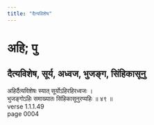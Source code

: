 ```yaml
---
title: "दैत्यविशेष"
---
```


# अहि; पु
## दैत्यविशेष, सूर्य, अध्वज, भुजङ्ग, सिंहिकासूनु
अहिर्दैत्यविशेषः स्यात् सूर्योऽहिरहिरध्वजः ।<br />भुजङ्गोऽहिः समाख्यातः सिंहिकासूनुरप्यहिः ॥ ४९ ॥<br />verse 1.1.1.49<br />page 0004

